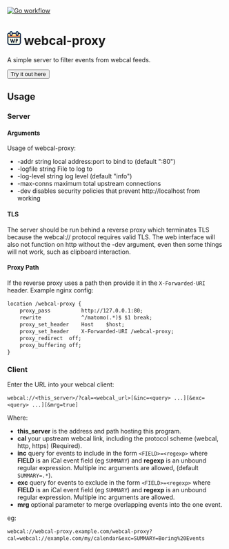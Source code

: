 [![Go workflow](https://github.com/brackendawson/webcal-proxy/actions/workflows/go.yml/badge.svg)](https://github.com/brackendawson/webcal-proxy/actions/workflows/go.yml)

# ![wp logo](assets/img/favicon.ico) webcal-proxy
A simple server to filter events from webcal feeds.

<button>Try it out here</button>

## Usage
### Server
#### Arguments
Usage of webcal-proxy:
* -addr string
local address:port to bind to (default ":80")
* -logfile string
File to log to
* -log-level string
log level (default "info")
* -max-conns maximum total upstream connections
* -dev disables security policies that prevent http://localhost from working

#### TLS
The server should be run behind a reverse proxy which terminates TLS because the webcal:// protocol requires valid TLS. The web interface will also not function on http without the -dev argument, even then some things will not work, such as clipboard interaction.

#### Proxy Path
If the reverse proxy uses a path then provide it in the `X-Forwarded-URI` header. Example nginx config:
```nginx
location /webcal-proxy {
    proxy_pass          http://127.0.0.1:80;
    rewrite             ^/matomo(.*)$ $1 break;
    proxy_set_header    Host    $host;
    proxy_set_header    X-Forwarded-URI /webcal-proxy;
    proxy_redirect  off;
    proxy_buffering off;
}
```

### Client
Enter the URL into your webcal client:
```
webcal://<this_server>/?cal=<webcal_url>[&inc=<query> ...][&exc=<query> ...][&mrg=true]
```
Where:
* **this_server** is the address and path hosting this program.
* **cal** your upstream webcal link, including the protocol scheme (webcal, http, https) (Required).
* **inc** query for events to include in the form `<FIELD>=<regexp>` where **FIELD** is an iCal event field (eg `SUMMARY`) and **regexp** is an unbound regular expression. Multiple inc arguments are allowed, (default `SUMMARY=.*`).
* **exc** query for events to exclude in the form `<FIELD>=<regexp>` where **FIELD** is an iCal event field (eg `SUMMARY`) and **regexp** is an unbound regular expression. Multiple inc arguments are allowed.
* **mrg** optional parameter to merge overlapping events into the one event.

eg:
```
webcal://webcal-proxy.example.com/webcal-proxy?cal=webcal://example.com/my/calendar&exc=SUMMARY=Boring%20Events
```
